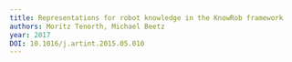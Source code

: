 ```yaml
---
title: Representations for robot knowledge in the KnowRob framework
authors: Moritz Tenorth, Michael Beetz
year: 2017
DOI: 10.1016/j.artint.2015.05.010
---
```


